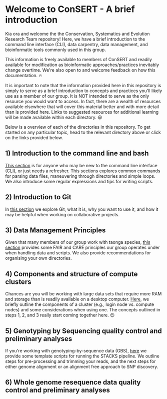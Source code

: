 # Welcome to ConSERT - A brief introduction
Kia ora and welcome the the Conservation, Systematics and Evolution Research Team repository! Here, we have a brief introduction to the command line interface (CLI), data carpentry, data management, and bioinformatic tools commonly used in this group. 

This information is freely available to members of ConSERT and readily available for modification as bioinformatic approaches/practices inevitably change overtime. We're also open to and welcome feedback on how this documentation. :fire: 

It is important to note that the information provided here in this repository is simply to serve as a brief introduction to concepts and practices you'll likely use as a member of our group. It is NOT intended to serve as the only resource you would want to access. In fact, there are a wealth of resources available elsewhere that will cover this material better and with more detail than is provided here. Links to suggested resources for additional learning will be made available within each directory. :smiley:

Below is a overview of each of the directories in this repository. To get started on any particular topic, head to the relevant directory above or click on the links provided below. 

## 1) Introduction to the command line and bash
[This section](https://github.com/UC-ConSERT/Welcome-to-ConSERT/tree/main/1_Intro_to_bash) is for anyone who may be new to the command line interface (CLI), or just needs a refresher. This sections explores common commands for parsing data files, maneuvering through directories and simple loops. We also introduce some regular expressions and tips for writing scripts.

## 2) Introduction to Git
In [this section](https://github.com/UC-ConSERT/Welcome-to-ConSERT/tree/main/2_Intro_to_Git) we explore Git, what it is, why you want to use it, and how it may be helpful when working on collaborative projects.

## 3) Data Management Principles
Given that many members of our group work with taonga species, [this section](https://github.com/UC-ConSERT/Welcome-to-ConSERT/tree/main/3_Data_management) provides some FAIR and CARE principles our group operates under when handling data and scripts. We also provide recommendations for organising your own directories. 

## 4) Components and structure of compute clusters
Chances are you will be working with large data sets that require more RAM and storage than is readily available on a desktop computer. [Here](https://github.com/UC-ConSERT/Welcome-to-ConSERT/tree/main/4_Intro_to_Clusters), we briefly outline the components of a cluster (e.g., login node vs. compute nodes) and some considerations when using one. The concepts outlined in steps 1, 2, and 3 really start coming together here. :wink:

## 5) Genotyping by Sequencing quality control and preliminary analyses
If you're working with genotyping-by-sequence data (GBS), [here](https://github.com/UC-ConSERT/Welcome-to-ConSERT/tree/main/5_Intro_to_GBSdata) we provide some template scripts for running the STACKS pipeline. We outline steps for pre-processing and trimming your reads, and the next steps for either genome alignment or an alignment free approach to SNP discovery.

## 6) Whole genome resequence data quality control and preliminary analyses
